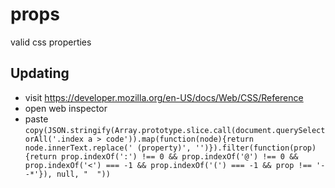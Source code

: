 # props

valid css properties

## Updating

* visit https://developer.mozilla.org/en-US/docs/Web/CSS/Reference
* open web inspector
* paste `copy(JSON.stringify(Array.prototype.slice.call(document.querySelectorAll('.index a > code')).map(function(node){return node.innerText.replace(' (property)', '')}).filter(function(prop) {return prop.indexOf(':') !== 0 && prop.indexOf('@') !== 0 && prop.indexOf('<') === -1 && prop.indexOf('(') === -1 && prop !== '--*'}), null, "  "))`
